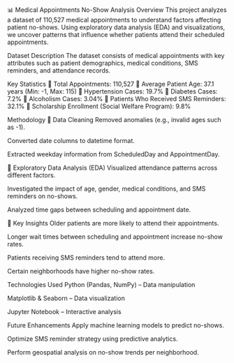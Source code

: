 📊 Medical Appointments No-Show Analysis
Overview
This project analyzes a dataset of 110,527 medical appointments to understand factors affecting patient no-shows. Using exploratory data analysis (EDA) and visualizations, we uncover patterns that influence whether patients attend their scheduled appointments.

Dataset Description
The dataset consists of medical appointments with key attributes such as patient demographics, medical conditions, SMS reminders, and attendance records.

Key Statistics
📌 Total Appointments: 110,527
📌 Average Patient Age: 37.1 years (Min: -1, Max: 115)
📌 Hypertension Cases: 19.7%
📌 Diabetes Cases: 7.2%
📌 Alcoholism Cases: 3.04%
📌 Patients Who Received SMS Reminders: 32.1%
📌 Scholarship Enrollment (Social Welfare Program): 9.8%

Methodology
🔹 Data Cleaning
Removed anomalies (e.g., invalid ages such as -1).

Converted date columns to datetime format.

Extracted weekday information from ScheduledDay and AppointmentDay.

🔹 Exploratory Data Analysis (EDA)
Visualized attendance patterns across different factors.

Investigated the impact of age, gender, medical conditions, and SMS reminders on no-shows.

Analyzed time gaps between scheduling and appointment date.

🔹 Key Insights
Older patients are more likely to attend their appointments.

Longer wait times between scheduling and appointment increase no-show rates.

Patients receiving SMS reminders tend to attend more.

Certain neighborhoods have higher no-show rates.

Technologies Used
Python (Pandas, NumPy) – Data manipulation

Matplotlib & Seaborn – Data visualization

Jupyter Notebook – Interactive analysis

Future Enhancements
Apply machine learning models to predict no-shows.

Optimize SMS reminder strategy using predictive analytics.

Perform geospatial analysis on no-show trends per neighborhood.

